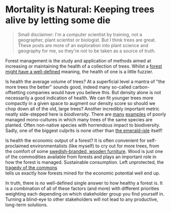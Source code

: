 # Mortality is Natural: Keeping trees alive by letting some die

> Small disclaimer: I'm a computer scientist by training, not a 
> geographer, plant scientist or biologist. But I think trees 
> are great. These posts are more of an exploration into plant 
> science and geography for me, so they're not to be taken as 
> a source of truth.

Forest management is the study and application of methods aimed 
at increasing or maintaining the health of a collection of trees. Whilst
a [forest might have a well-defined]() meaning, the health of one
is a little fuzzier.

Is health the average volume of trees? At a superficial level a mantra 
of "the more trees the better" sounds good, indeed many so-called
carbon-offsetting companies would have you believe this. But density
alone is not necessarily a good indication of health. We can fit younger
trees more compactly in a given space to augment our density score so
should we chop down all of the old, large trees? Another incredibly important
metric neatly side-stepped here is *biodiversity*. There are [many]() [examples]()
of poorly managed mono-cultures in which many trees of the same species are planted.
Often non-native species with horrendous impact to biodiversity. Sadly,
one of the biggest culprits is none other than [the emerald-isle]() itself!

Is health the economic output of a forest? It is often convenient for 
self-proclaimed environmentalists (like myself) to cry out for more trees,
from the comfort of some [swedish-branded, wooden furniture](). Wood is just one of the 
commodities available from forests and plays an important role in how the forest
is managed. Sustainable consumption. Left unprotected, the [tragedy of the commons]()  
tells us exactly how forests mined for the economic potential well end up.

In truth, there is no well-defined single answer to how healthy a forest is. 
It is a combination of all of these factors (and more) with different priorities 
weighting each depending on which stakeholder group you find yourself in. Turning a blind-eye
to other stakeholders will not lead to any productive, long-term solutions.


